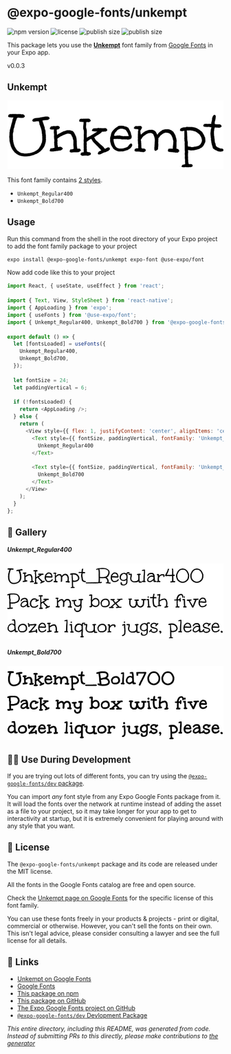 # @expo-google-fonts/unkempt

![npm version](https://flat.badgen.net/npm/v/@expo-google-fonts/unkempt)
![license](https://flat.badgen.net/github/license/expo/google-fonts)
![publish size](https://flat.badgen.net/packagephobia/install/@expo-google-fonts/unkempt)
![publish size](https://flat.badgen.net/packagephobia/publish/@expo-google-fonts/unkempt)

This package lets you use the [**Unkempt**](https://fonts.google.com/specimen/Unkempt) font family from [Google Fonts](https://fonts.google.com/) in your Expo app.

v0.0.3

## Unkempt

![Unkempt](./font-family.png)

This font family contains [2 styles](#-gallery).

- `Unkempt_Regular400`
- `Unkempt_Bold700`

## Usage

Run this command from the shell in the root directory of your Expo project to add the font family package to your project
```sh
expo install @expo-google-fonts/unkempt expo-font @use-expo/font
```

Now add code like this to your project
```js
import React, { useState, useEffect } from 'react';

import { Text, View, StyleSheet } from 'react-native';
import { AppLoading } from 'expo';
import { useFonts } from '@use-expo/font';
import { Unkempt_Regular400, Unkempt_Bold700 } from '@expo-google-fonts/unkempt';

export default () => {
  let [fontsLoaded] = useFonts({
    Unkempt_Regular400,
    Unkempt_Bold700,
  });

  let fontSize = 24;
  let paddingVertical = 6;

  if (!fontsLoaded) {
    return <AppLoading />;
  } else {
    return (
      <View style={{ flex: 1, justifyContent: 'center', alignItems: 'center' }}>
        <Text style={{ fontSize, paddingVertical, fontFamily: 'Unkempt_Regular400' }}>
          Unkempt_Regular400
        </Text>

        <Text style={{ fontSize, paddingVertical, fontFamily: 'Unkempt_Bold700' }}>
          Unkempt_Bold700
        </Text>
      </View>
    );
  }
};

```

## 🔡 Gallery

##### Unkempt_Regular400
![Unkempt_Regular400](./d4f6b7d5ae22a39c55f20fa7871901f21fd6c60c5a788fcf578cf326216a1052.ttf.png)

##### Unkempt_Bold700
![Unkempt_Bold700](./7fd27119b105972e2538d19f5b9fc686ccaf1e10de3d8c7ab7c7d3e0111700dd.ttf.png)


## 👩‍💻 Use During Development

If you are trying out lots of different fonts, you can try using the [`@expo-google-fonts/dev` package](https://github.com/expo/google-fonts/tree/master/font-packages/dev#readme).

You can import *any* font style from any Expo Google Fonts package from it. It will load the fonts
over the network at runtime instead of adding the asset as a file to your project, so it may take longer
for your app to get to interactivity at startup, but it is extremely convenient
for playing around with any style that you want.

## 📖 License

The `@expo-google-fonts/unkempt` package and its code are released under the MIT license.

All the fonts in the Google Fonts catalog are free and open source.

Check the [Unkempt page on Google Fonts](https://fonts.google.com/specimen/Unkempt) for the specific license of this font family.

You can use these fonts freely in your products & projects - print or digital, commercial or otherwise. However, you can't sell the fonts on their own. This isn't legal advice, please consider consulting a lawyer and see the full license for all details.

## 🔗 Links

- [Unkempt on Google Fonts](https://fonts.google.com/specimen/Unkempt)
- [Google Fonts](https://fonts.google.com/)
- [This package on npm](https://www.npmjs.com/package/@expo-google-fonts/unkempt)
- [This package on GitHub](https://github.com/expo/google-fonts/tree/master/font-packages/unkempt)
- [The Expo Google Fonts project on GitHub](https://github.com/expo/google-fonts)
- [`@expo-google-fonts/dev` Devlopment Package](https://github.com/expo/google-fonts/tree/master/font-packages/dev)


*This entire directory, including this README, was generated from code. Instead of submitting PRs to this directly, please make contributions to [the generator](https://github.com/expo/google-fonts/tree/master/packages/generator)*
